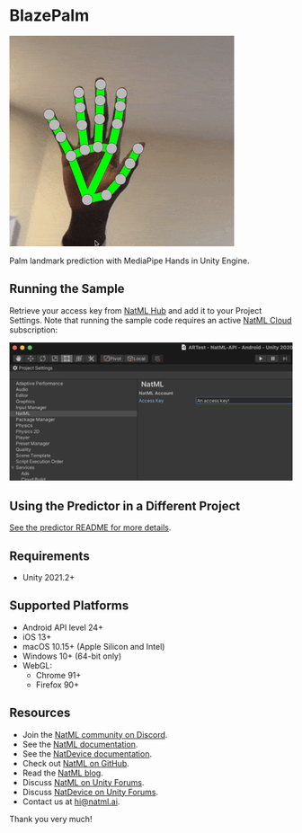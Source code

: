 # BlazePalm

![demo](demo.gif)

Palm landmark prediction with MediaPipe Hands in Unity Engine.

## Running the Sample
Retrieve your access key from [NatML Hub](https://hub.natml.ai/profile) and add it to your Project Settings. Note that running the sample code requires an active [NatML Cloud](https://www.natml.ai/pricing) subscription:

![project settings](https://github.com/natmlx/NatDevice/raw/main/.media/key.png)

## Using the Predictor in a Different Project
[See the predictor README for more details](Packages/ai.natml.vision.blazepalm/README.md).

## Requirements
- Unity 2021.2+

## Supported Platforms
- Android API level 24+
- iOS 13+
- macOS 10.15+ (Apple Silicon and Intel)
- Windows 10+ (64-bit only)
- WebGL:
    - Chrome 91+
    - Firefox 90+

## Resources
- Join the [NatML community on Discord](https://hub.natml.ai/community).
- See the [NatML documentation](https://docs.natml.ai/unity).
- See the [NatDevice documentation](https://docs.natml.ai/natdevice).
- Check out [NatML on GitHub](https://github.com/natmlx).
- Read the [NatML blog](https://blog.natml.ai/).
- Discuss [NatML on Unity Forums](https://forum.unity.com/threads/open-beta-natml-machine-learning-runtime.1109339/).
- Discuss [NatDevice on Unity Forums](https://forum.unity.com/threads/natdevice-media-device-api.374690/).
- Contact us at [hi@natml.ai](mailto:hi@natml.ai).

Thank you very much!
